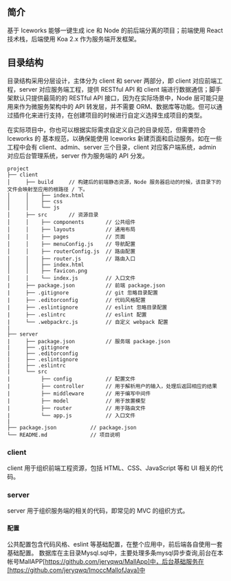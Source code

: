 ## 简介

基于 Iceworks 能够一键生成 ice 和 Node 的前后端分离的项目；前端使用 React 技术栈，后端使用 Koa 2.x 作为服务端开发框架。

## 目录结构

目录结构采用分层设计，主体分为 client 和 server 两部分，即 client 对应前端工程，server 对应服务端工程，提供 RESTful API 和 client 端进行数据通信；脚手架默认只提供最简的的 RESTful API 接口，因为在实际场景中，Node 层可能只是用来作为微服务架构中的 API 转发层，并不需要 ORM、数据库等功能。但可以通过插件化来进行支持，在创建项目的时候进行自定义选择生成项目的类型。

在实际项目中，你也可以根据实际需求自定义自己的目录规范，但需要符合 Iceworks 的 基本规范，以确保能使用 Iceworks 新建页面和启动服务。如在一些工程中会有 client、admin、server 三个目录，client 对应客户端系统，admin 对应后台管理系统，server 作为服务端的 API 分发。


```
project
├── client
│     ├── build     // 构建后的前端静态资源，Node 服务器启动的时候，该目录下的文件会映射至应用的根路径 / 下。
│     │    ├── index.html
│     │    ├── css
│     │    └── js
│     ├── src       // 资源目录
│     │    ├── components       // 公共组件
│     │    ├── layouts          // 通用布局
│     │    ├── pages            // 页面
│     │    ├── menuConfig.js    // 导航配置
│     │    ├── routerConfig.js  // 路由配置
│     │    ├── router.js        // 路由入口
│     │    ├── index.html
│     │    ├── favicon.png
│     │    └── index.js         // 入口文件
|     ├── package.json          // 前端 package.json
|     ├── .gitignore            // git 忽略目录配置
|     ├── .editorconfig         // 代码风格配置
|     ├── .eslintignore         // eslint 忽略目录配置
|     ├── .eslintrc             // eslint 配置
|     └── .webpackrc.js         // 自定义 webpack 配置
|
├── server
|     ├── package.json          // 服务端 package.json
|     ├── .gitignore            
|     ├── .editorconfig         
|     ├── .eslintignore         
|     ├── .eslintrc             
|     └── src
|          ├── config           // 配置文件
|          ├── controller       // 用于解析用户的输入，处理后返回相应的结果
|          ├── middleware       // 用于编写中间件
|          ├── model            // 用于放置模型
|          ├── router           // 用于路由文件
|          └── app.js           // 入口文件
|
├── package.json           // package.json
└── README.md              // 项目说明
```

### client

client 用于组织前端工程资源，包括 HTML、CSS、JavaScript 等和 UI 相关的代码。

### server

server 用于组织服务端的相关的代码，即常见的 MVC 的组织方式。

#### 配置

公共配置包含代码风格、eslint 等基础配置，在整个应用中，前后端各自使用一套基础配置。
数据库在主目录Mysql.sql中，主要处理多条mysql异步查询,前台在本帐号MallAPP[https://github.com/jeryqwq/MallApp]中，后台基础服务在[https://github.com/jeryqwq/ImoccMallofJava]中

